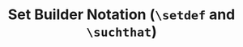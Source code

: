 ---
layout: single
title: >
  Set Builder Notation (<code>\setdef</code> and <code>\suchthat</code>)
summary: 
description: >
  To insert a set \({A | B}\) (using set builder notation), 
  type "\setdef{A \suchthat B}". The heights of the braces and 
  center bar will adjust automatically to the height of the contents.
definition: |- 
  \newcommand*{\setdef}[1]{\left\{#1 \right\}} 
  \newcommand{\suchthat}{\mathrel{}\ifnum\currentgrouptype=16 \middle\fi|\mathrel{}}
examples:
  - code_displayed: |-
      \setdef{A \suchthat B}
    code_rendered: |
      \left\{A \mid B\right\}
  - code_displayed: |-
      \setdef{x \suchthat \frac{1}{1+x} = 0}
    code_rendered: |
      \left\{x \in \mathbb{R} \mathrel{}\middle|\mathrel{} \frac{1}{1+x} = 0\right\}
  - code_displayed: |-
      \setdef{A, B, C}
    code_rendered: |
      \left\{A, B, C\right\}
---